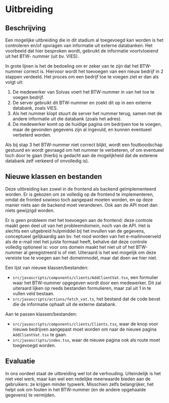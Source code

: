 # Uitbreiding

## Beschrijving

Een mogelijke uitbreiding die in dit stadium al toegevoegd kan worden is het
controleren en/of opvragen van informatie uit externe databanken. Het voorbeeld
dat hier besproken wordt, gebruikt de informatie voortvloeiend uit het BTW-
nummer (uit bv. VIES).

In grote lijnen is het de bedoeling om er zeker van te zijn dat het BTW-nummer
correct is. Hiervoor wordt het toevoegen van een nieuw bedrijf in 2 stappen
verdeeld. Het proces om een bedrijf toe te voegen ziet er dan als volgt uit:

1. De medewerker van Solvas voert het BTW-nummer in van het toe te voegen
   bedrijf.
2. De server gebruikt dit BTW-nummer en zoekt dit op in een externe databank,
   zoals VIES.
3. Als het nummer klopt stuurt de server het nummer terug, samen met de andere
   informatie uit die databank (zoals het adres).
4. De medewerker komt op de huidige pagina om bedrijven toe te voegen, maar de
   gevonden gegevens zijn al ingevuld, en kunnen eventueel verbeterd worden.
   
Als bij stap 3 het BTW-nummer niet correct blijkt, wordt een foutboodschap
gestuurd en wordt gevraagd om het nummer te verbeteren, of om eventueel toch
door te gaan (hierbij is gedacht aan de mogelijkheid dat de exterene databank
zelf verkeerd of onvolledig is).

## Nieuwe klassen en bestanden

Deze uitbreiding kan zowel in de frontend als backend geïmplementeerd worden.
Er is gekozen om ze volledig op de frontend te implementeren, omdat de fronted
sowieso toch aangepast moeten worden, en op deze manier niets aan de backend 
moet veranderen. Ook aan de API moet dan niets gewijzigd worden.

Er is geen probleem met het toevoegen aan de frontend: deze controle maakt geen
deel uit van het probleemdomein, noch van de API. Het is slechts een uitgebreid
hulpmiddel bij het invullen van de gegevens, conceptueel gelijkaardig aan bv.
het rood worden van het e-mailinvoerveld als de e-mail niet het juiste formaat
heeft, behalve dat deze controle volledig optioneel is: voor ons domein maakt
het niet uit of het BTW-nummer al geregistreerd is of niet. Uiteraard is het
wel mogelijk om deze vereiste toe te voegen aan het domeinmodel, maar dat doen
we hier niet.

Een lijst van nieuwe klassen/bestanden:

- `src/javascripts/components/clients/AddClientVat.tsx`, een formulier waar het
  BTW-nummer opgegeven wordt door een medewerker. Dit zal uiteraard lijken op
  reeds bestanden formulieren, maar zal uit 1 in te vullen veld bestaan.
- `src/javascripts/actions/fetch_vat.ts`, het bestand dat de code bevat die
  de informatie ophaalt uit de externe databank.
  
Aan te passen klassen/bestanden:

- `src/javascripts/components/clients/Clients.tsx`, waar de knop voor nieuwe 
  bedrijven aangepast moet worden om naar de nieuwe pagina `AddClientVat.tsx`
  te gaan.
- `src/javascripts/index.tsx`, waar de nieuwe pagina ook als route moet
  toegevoegd worden.
  

## Evaluatie

In ons oordeel staat de uitbreiding wel tot de verhouding. Uiteindelijk is het niet 
veel werk, maar kan wel een redelijke meerwaarde bieden aan de gebruikers: ze krijgen
minder typwerk. Misschien zelfs belangrijker, het helpt ook om fouten in het 
BTW-nummer (en de andere opgehaalde gegevens) te vermijden.